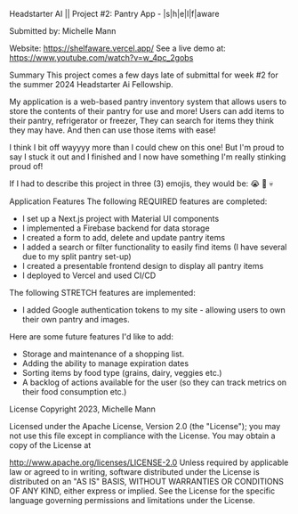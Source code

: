 Headstarter AI || Project #2: Pantry App - |s|h|e|l|f|aware

Submitted by: Michelle Mann

Website: https://shelfaware.vercel.app/
See a live demo at: https://www.youtube.com/watch?v=w_4pc_2gobs

Summary
This project comes a few days late of submittal for week #2 for the summer 2024 Headstarter Ai Fellowship.

My application is a web-based pantry inventory system that allows users to store the contents of their pantry for use and more! Users can add items to their pantry, refrigerator or freezer, 
They can search for items they think they may have. And then can use those items with ease! 

I think I bit off wayyyy more than I could chew on this one! But I'm proud to say I stuck it out and I finished and I now have something I'm really stinking proud of!

If I had to describe this project in three (3) emojis, they would be: 😭 🎉 💀

Application Features
The following REQUIRED features are completed:

- I set up a Next.js project with Material UI components
- I implemented a Firebase backend for data storage
- I created a form to add, delete and update pantry items
- I added a search or filter functionality to easily find items (I have several due to my split pantry set-up)
- I created a presentable frontend design to display all pantry items
- I deployed to Vercel and used CI/CD 

The following STRETCH features are implemented:
- I added Google authentication tokens to my site - allowing users to own their own pantry and images.

Here are some future features I'd like to add:
- Storage and maintenance of a shopping list.
- Adding the ability to manage expiration dates
- Sorting items by food type (grains, dairy, veggies etc.)
- A backlog of actions available for the user (so they can track metrics on their food consumption etc.)

License
Copyright 2023, Michelle Mann

Licensed under the Apache License, Version 2.0 (the "License"); you may not use this file except in compliance with the License. You may obtain a copy of the License at

http://www.apache.org/licenses/LICENSE-2.0
Unless required by applicable law or agreed to in writing, software distributed under the License is distributed on an "AS IS" BASIS, WITHOUT WARRANTIES OR CONDITIONS OF ANY KIND, either express or implied. See the License for the specific language governing permissions and limitations under the License.
